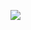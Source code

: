  ![](https://github.com/cenktekinadam/CrudShoppList/assets/75929156/e13937c8-d12f-4197-8f42-d86ed3f7e7f3)

